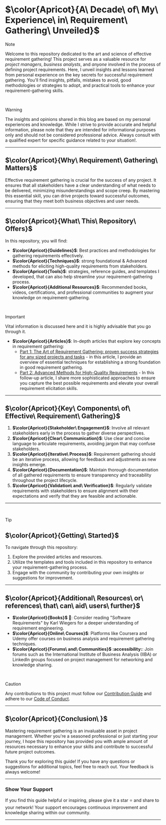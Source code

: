 
# $\color{Apricot}{A\ Decade\ of\ My\ Experience\ in\ Requirement\ Gathering\ Unveiled}$ 

> [!NOTE]
> Welcome to this repository dedicated to the art and science of effective requirement gathering! This project serves as a valuable resource for *project managers*, *business analysts*, and *anyone* involved in the process of defining project requirements.
> Here, I unveil insights and lessons learned from personal experience on the key secrets for successful requirement gathering. You'll find insights, pitfalls, mistakes to avoid, good methodologies or strategies to adopt, and practical tools to enhance your requirement-gathering skills.

<br>

> [!WARNING]
> The insights and opinions shared in this blog are based on my personal experiences and knowledge. While I strive to provide accurate and helpful information, please note that they are intended for informational purposes only and should not be considered professional advice. Always consult with a qualified expert for specific guidance related to your situation!.


---

## $\color{Apricot}{Why\ Requirement\ Gathering\ Matters}$ 

Effective requirement gathering is crucial for the success of any project. It ensures that all stakeholders have a clear understanding of what needs to be delivered, minimizing misunderstandings and scope creep. By mastering this essential skill, you can drive projects toward successful outcomes, ensuring that they meet both business objectives and user needs.

---

## $\color{Apricot}{What\ This\ Repository\ Offers}$

In this repository, you will find:

- **$\color{Apricot}{Guidelines\}$**: Best practices and methodologies for gathering requirements effectively.
- **$\color{Apricot}{Techniques\}$**: strong foundational & Advanced methods for eliciting high-quality requirements from stakeholders.
- **$\color{Apricot}{Tools\}$**: strategies, reference guides, and templates I developed, that can also help streamline your requirement-gathering process.
- **$\color{Apricot}{Additional Resources\}$**: Recommended books, videos, certifications, and professional communities to augment your knowledge on requirement-gathering.
<br>

> [!IMPORTANT]
> Vital information is discussed here and it is highly advisable that you go through it.

- **$\color{Apricot}{Articles\}$**: In-depth articles that explore key concepts in requirement gathering:
  - [Part 1: The Art of Requirement Gathering: proven success strategies for any sized projects and tasks](https://medium.com/@EjikeKris/the-art-of-requirement-gathering-proven-success-strategies-for-any-sized-projects-and-tasks-e955cde8169b) - in this article, I provide an overview of essential techniques for establishing a strong foundation in good requirement gathering.
  - [Part 2: Advanced Methods for High-Quality Requirements](https://medium.com/@yourusername/part-2-advanced-methods-for-high-quality-requirements) - In this follow-up article, I share more sophisticated approaches to ensure you capture the best possible requirements and elevate your overall requirement elicitation skills.

---

## $\color{Apricot}{Key\ Components\ of\ Effective\ Requirement\ Gathering}$

1. **$\color{Apricot}{Stakeholder\ Engagement}$**: Involve all relevant stakeholders early in the process to gather diverse perspectives.
2. **$\color{Apricot}{Clear\ Communication}$**: Use clear and concise language to articulate requirements, avoiding jargon that may confuse stakeholders.
3. **$\color{Apricot}{Iterative\ Process}$**: Requirement gathering should be an iterative process, allowing for feedback and adjustments as new insights emerge.
4. **$\color{Apricot}{Documentation}$**: Maintain thorough documentation of all gathered requirements to ensure transparency and traceability throughout the project lifecycle.
5. **$\color{Apricot}{Validation\ and\ Verification}$**: Regularly validate requirements with stakeholders to ensure alignment with their expectations and verify that they are feasible and actionable.

---
<br>

> [!TIP]
> ## $\color{Apricot}{Getting\ Started}$

To navigate through this repository:

1. Explore the provided articles and resources.
2. Utilize the templates and tools included in this repository to enhance your requirement-gathering process.
3. Engage with the community by contributing your own insights or suggestions for improvement.

---

## $\color{Apricot}{Additional\ Resources\ or\ references\ that\ can\ aid\ users\ further}$

- **$\color{Apricot}{Books\}$ :book:**: Consider reading "Software Requirements" by Karl Wiegers for a deeper understanding of requirement engineering.
- **$\color{Apricot}{Online\ Courses}$**: Platforms like Coursera and Udemy offer courses on business analysis and requirement gathering techniques.
- **$\color{Apricot}{Forums\ and\ Communities}$ :accessibility:**: Join forums such as the International Institute of Business Analysis (IIBA) or LinkedIn groups focused on project management for networking and knowledge sharing.


<br>

> [!CAUTION]
> Any contributions to this project must follow our [Contribution Guide](https://github.com/TheExpertApprentice/Requirement-Elicitation/blob/main/contribution.md) and adhere to our [Code of Conduct](https://github.com/TheExpertApprentice/Requirement-Elicitation/blob/main/CODE_Of_CONDUCT.md).

---

## $\color{Apricot}{Conclusion\ }$

Mastering requirement gathering is an invaluable asset in project management. Whether you're a seasoned professional or just starting your journey, I hope this repository has provided you with ample amount of resources necessary to enhance your skills and contribute to successful future project outcomes.

Thank you for exploring this guide! If you have any questions or suggestions for additional topics, feel free to reach out. Your feedback is always welcome!

---

### Show Your Support

If you find this guide helpful or inspiring, please give it a star ⭐️ and share to your network! Your support encourages continuous improvement and knowledge sharing within our community.

---
